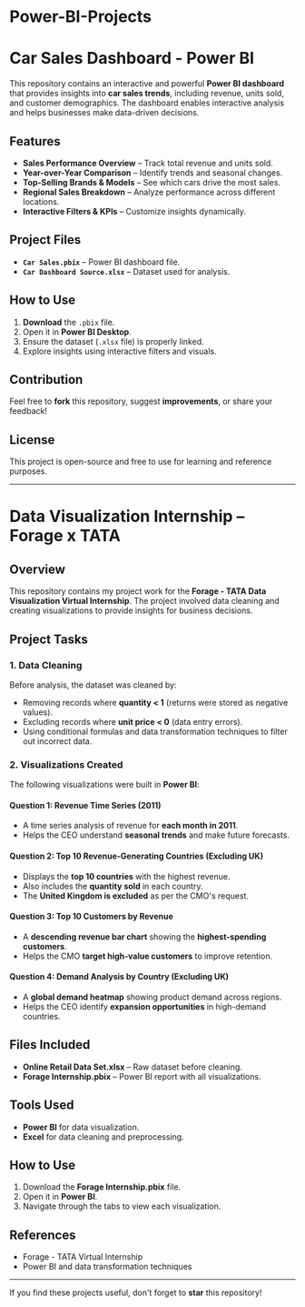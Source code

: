# Power-BI-Projects

# Car Sales Dashboard - Power BI

This repository contains an interactive and powerful **Power BI dashboard** that provides insights into **car sales trends**, including revenue, units sold, and customer demographics. The dashboard enables interactive analysis and helps businesses make data-driven decisions.

## Features
- **Sales Performance Overview** – Track total revenue and units sold.
- **Year-over-Year Comparison** – Identify trends and seasonal changes.
- **Top-Selling Brands & Models** – See which cars drive the most sales.
- **Regional Sales Breakdown** – Analyze performance across different locations.
- **Interactive Filters & KPIs** – Customize insights dynamically.

## Project Files
- **`Car Sales.pbix`** – Power BI dashboard file.
- **`Car Dashboard Source.xlsx`** – Dataset used for analysis.

## How to Use
1. **Download** the `.pbix` file.
2. Open it in **Power BI Desktop**.
3. Ensure the dataset (`.xlsx` file) is properly linked.
4. Explore insights using interactive filters and visuals.

## Contribution
Feel free to **fork** this repository, suggest **improvements**, or share your feedback!

## License
This project is open-source and free to use for learning and reference purposes.

---

# Data Visualization Internship – Forage x TATA  

## Overview  
This repository contains my project work for the **Forage - TATA Data Visualization Virtual Internship**. The project involved data cleaning and creating visualizations to provide insights for business decisions.  

## Project Tasks  

### 1. **Data Cleaning**  
Before analysis, the dataset was cleaned by:  
- Removing records where **quantity < 1** (returns were stored as negative values).  
- Excluding records where **unit price < 0** (data entry errors).  
- Using conditional formulas and data transformation techniques to filter out incorrect data.  

### 2. **Visualizations Created**  
The following visualizations were built in **Power BI**:  

#### **Question 1: Revenue Time Series (2011)**  
- A time series analysis of revenue for **each month in 2011**.  
- Helps the CEO understand **seasonal trends** and make future forecasts.  

#### **Question 2: Top 10 Revenue-Generating Countries (Excluding UK)**  
- Displays the **top 10 countries** with the highest revenue.  
- Also includes the **quantity sold** in each country.  
- The **United Kingdom is excluded** as per the CMO's request.  

#### **Question 3: Top 10 Customers by Revenue**  
- A **descending revenue bar chart** showing the **highest-spending customers**.  
- Helps the CMO **target high-value customers** to improve retention.  

#### **Question 4: Demand Analysis by Country (Excluding UK)**  
- A **global demand heatmap** showing product demand across regions.  
- Helps the CEO identify **expansion opportunities** in high-demand countries.  

## Files Included  
- **Online Retail Data Set.xlsx** – Raw dataset before cleaning.  
- **Forage Internship.pbix** – Power BI report with all visualizations.  

## Tools Used  
- **Power BI** for data visualization.  
- **Excel** for data cleaning and preprocessing.  

## How to Use  
1. Download the **Forage Internship.pbix** file.  
2. Open it in **Power BI**.  
3. Navigate through the tabs to view each visualization.  

## References  
- Forage - TATA Virtual Internship  
- Power BI and data transformation techniques  

---
If you find these projects useful, don't forget to **star** this repository!
